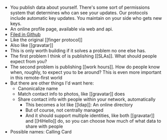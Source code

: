- You publish data about yourself. There's some sort of permissions system that determines who can see your updates. Our protocols include automatic key updates. You maintain on your side who gets new keys.
- An online profile page, available via web and api.
- [Filed in Github](https://github.com/clicketycorp/product_planning/issues/176)
- Like the original [[finger protocol]]
- Also like [[gravatar]]
- This is only worth building if it solves a problem no one else has.
- The first problem I think of is publishing [[SLAs]]. What should people expect from you?
- The second problem is publishing [[work hours]]. How do people know when, roughly, to expect you to be around? This is even more important in this remote-first world
- But there are other things I'd want here:
    - Canonicalize name
    - Match contact info to photos, like [[gravatar]] does
    - Share contact info with people within your network, automatically
        - This becomes a lot like [[ldap]]: An online directory
        - But of course, not centrally managed
        - And it should support multiple identities, like both [[gravatar]] and [[HiHello]] do, so you can choose how much of what data to share with people
- Possible names: Calling Card
